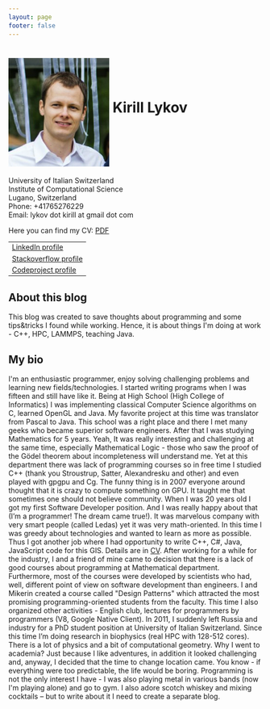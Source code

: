 ```yaml
---
layout: page
footer: false
---
```

<html>

<head>
<titleKirill Lykov</title>
<meta http-equiv="Content-Type" content="text/html; charset=utf-8">

<link rel="stylesheet" href="css/default.css" type="text/css" />
</head>

<body>
<div id="page">

<h1>
<img align="middle" src="../../images/kirill.png" width="200">
Kirill Lykov
</h1>

<!-- Contacts -->
<p>
University of Italian Switzerland<br>
Institute of Computational Science<br>
Lugano, Switzerland<br>
Phone: +41765276229<br>
Email: lykov dot kirill at gmail dot com<br>
</p>

<p>Here you can find my CV:&nbsp;<a href="../../docs/CV-Kirill-Lykov.pdf">PDF</a></p>

<!-- External contacts and links. -->
<div id="xcontacts">
<table>
  <tr>
    <td><a href="http://www.linkedin.com/pub/kirill-lykov/12/860/16">LinkedIn profile</a></td>
  <tr>
    <td><a href="http://stackoverflow.com/users/212730/kirill-lykov">Stackoverflow profile</a></td>
  <tr>
    <td><a href="http://www.codeproject.com/Members/Kirill_Lykov">Codeproject profile</a></td>
  </tr>
</table>
</div>

<h2 id='aboutblog' >About this blog</h2>
<p>  This blog was created to save thoughts about programming and some tips&tricks I found while working.
 Hence, it is about things I'm doing at work - C++, HPC, LAMMPS, teaching Java.
</p>

<h2 id='bio' >My bio</h2>
<p>  
I'm an enthusiastic programmer, enjoy solving challenging problems and learning new fields/technologies. I started writing programs when I was fifteen and still have like it. Being at High School (High College of Informatics) I was implementing classical Computer Science algorithms on C, learned OpenGL and Java. My favorite project at this time was translator from Pascal to Java. This school was a right place and there I met many geeks who became superior software engineers.  
After that I was studying Mathematics for 5 years. Yeah, It was really interesting and challenging at the same time, especially Mathematical Logic - those who saw the proof of the Gödel theorem about incompleteness will understand me. Yet at this department there was lack of programming courses so in free time I studied C++ (thank you Stroustrup, Satter, Alexandresku and other) and even played with gpgpu and Cg. The funny thing is in 2007 everyone around thought that it is crazy to compute something on GPU. It taught me that sometimes one should not believe community.
When I was 20 years old I got my first Software Developer position. And I was really happy about that (I’m a programmer! The dream came true!). It was marvelous company with very smart people (called Ledas) yet it was very math-oriented. In this time I was greedy about technologies and wanted to learn as more as possible. Thus I got another job where I had opportunity to write C++, C#, Java, JavaScript code for this GIS. Details are in <a href="../../docs/CV-Kirill-Lykov.pdf">CV</a>.
After working for a while for the industry, I and a friend of mine came to decision that there is a lack of good courses about programming at Mathematical department. Furthermore, most of the courses were developed by scientists who had, well, different point of view on software development than engineers. I and Mikerin created a course called "Design Patterns" which attracted the most promising programming-oriented students from the faculty. This time I also organized other activities - English club, lectures for programmers 
by programmers (V8, Google Native Client).
In 2011, I suddenly left Russia and industry for a PhD student position at University of Italian Switzerland. Since this time I’m doing research in biophysics (real HPC  with 128-512 cores). There is a lot of physics and a bit of computational geometry. Why I went to academia? Just because I like adventures, in addition it looked challenging and, anyway, I decided that the time to change location came. You know - if everything were too predictable, the life would be boring.
Programming is not the only interest I have - I was also playing metal in various bands (now I'm playing alone) and go to gym. I also adore scotch whiskey and mixing cocktails – but to write about it I need to create a separate blog.

</p>


</div> <!-- page -->
</body>


